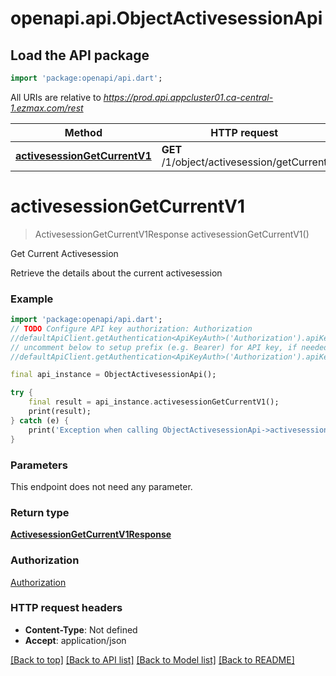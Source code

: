 # openapi.api.ObjectActivesessionApi

## Load the API package
```dart
import 'package:openapi/api.dart';
```

All URIs are relative to *https://prod.api.appcluster01.ca-central-1.ezmax.com/rest*

Method | HTTP request | Description
------------- | ------------- | -------------
[**activesessionGetCurrentV1**](ObjectActivesessionApi.md#activesessiongetcurrentv1) | **GET** /1/object/activesession/getCurrent | Get Current Activesession


# **activesessionGetCurrentV1**
> ActivesessionGetCurrentV1Response activesessionGetCurrentV1()

Get Current Activesession

Retrieve the details about the current activesession

### Example 
```dart
import 'package:openapi/api.dart';
// TODO Configure API key authorization: Authorization
//defaultApiClient.getAuthentication<ApiKeyAuth>('Authorization').apiKey = 'YOUR_API_KEY';
// uncomment below to setup prefix (e.g. Bearer) for API key, if needed
//defaultApiClient.getAuthentication<ApiKeyAuth>('Authorization').apiKeyPrefix = 'Bearer';

final api_instance = ObjectActivesessionApi();

try { 
    final result = api_instance.activesessionGetCurrentV1();
    print(result);
} catch (e) {
    print('Exception when calling ObjectActivesessionApi->activesessionGetCurrentV1: $e\n');
}
```

### Parameters
This endpoint does not need any parameter.

### Return type

[**ActivesessionGetCurrentV1Response**](ActivesessionGetCurrentV1Response.md)

### Authorization

[Authorization](../README.md#Authorization)

### HTTP request headers

 - **Content-Type**: Not defined
 - **Accept**: application/json

[[Back to top]](#) [[Back to API list]](../README.md#documentation-for-api-endpoints) [[Back to Model list]](../README.md#documentation-for-models) [[Back to README]](../README.md)


